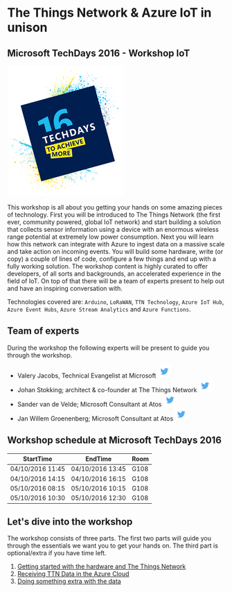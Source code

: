# The Things Network & Azure IoT in unison
## Microsoft TechDays 2016 - Workshop IoT

![alt tag](img/logos/techdays2016-logo.png)

This workshop is all about you getting your hands on some amazing pieces of technology. First you will be introduced to The Things Network (the first ever, community powered, global IoT network) and start building a solution that collects sensor information using a device with an enormous wireless range potential at extremely low power consumption. Next you will learn how this network can integrate with Azure to ingest data on a massive scale and take action on incoming events. You will build some hardware, write (or copy) a couple of lines of code, configure a few things and end up with a fully working solution. The workshop content is highly curated to offer developers, of all sorts and backgrounds, an accelerated experience in the field of IoT. On top of that there will be a team of experts present to help out and have an inspiring conversation with.

Technologies covered are: `Arduino`, `LoRaWAN`, `TTN Technology`, `Azure IoT Hub`, `Azure Event Hubs`, `Azure Stream Analytics` and `Azure Functions`.

## Team of experts

During the workshop the following experts will be present to guide you through the workshop.

- Valery Jacobs, Technical Evangelist at Microsoft [ ![Twitter](img/social/twitter.png) ](https://twitter.com/valeryjacobs)
- Johan Stokking; architect & co-founder at The Things Network [ ![Twitter](img/social/twitter.png) ](https://twitter.com/johanstokking)
- Sander van de Velde; Microsoft Consultant at Atos [ ![Twitter](img/social/twitter.png) ](https://twitter.com/svelde)
- Jan Willem Groenenberg; Microsoft Consultant at Atos [ ![Twitter](img/social/twitter.png) ](https://twitter.com/jeeweetje)

## Workshop schedule at Microsoft TechDays 2016
| StartTime | EndTime | Room |
| --------- | ------- | ---- |
| 04/10/2016 11:45 | 04/10/2016 13:45 |G108|
| 04/10/2016 14:15 | 04/10/2016 16:15 |G108|
| 05/10/2016 08:15 | 05/10/2016 10:15 |G108|
| 05/10/2016 10:30 | 05/10/2016 12:30 |G108|

## Let's dive into the workshop

The workshop consists of three parts. The first two parts will guide you through the essentials we want you to get your hands on. 
The third part is optional/extra if you have time left.

1. [Getting started with the hardware and The Things Network](TheThingsNetwork.md)
2. [Receiving TTN Data in the Azure Cloud](Azure.md)
3. [Doing something extra with the data](Flow.md)
